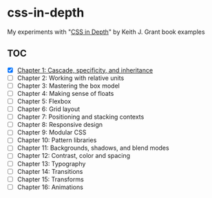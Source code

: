 # css-in-depth

My experiments with "[CSS in Depth][1]" by Keith J. Grant book examples

[1]: https://www.manning.com/books/css-in-depth

## TOC

- [x] [Chapter 1: Cascade, specificity, and inheritance](src/ch01)
- [ ] Chapter 2: Working with relative units
- [ ] Chapter 3: Mastering the box model
- [ ] Chapter 4: Making sense of floats
- [ ] Chapter 5: Flexbox
- [ ] Chapter 6: Grid layout
- [ ] Chapter 7: Positioning and stacking contexts
- [ ] Chapter 8: Responsive design
- [ ] Chapter 9: Modular CSS
- [ ] Chapter 10: Pattern libraries
- [ ] Chapter 11: Backgrounds, shadows, and blend modes
- [ ] Chapter 12: Contrast, color and spacing
- [ ] Chapter 13: Typography
- [ ] Chapter 14: Transitions
- [ ] Chapter 15: Transforms
- [ ] Chapter 16: Animations
